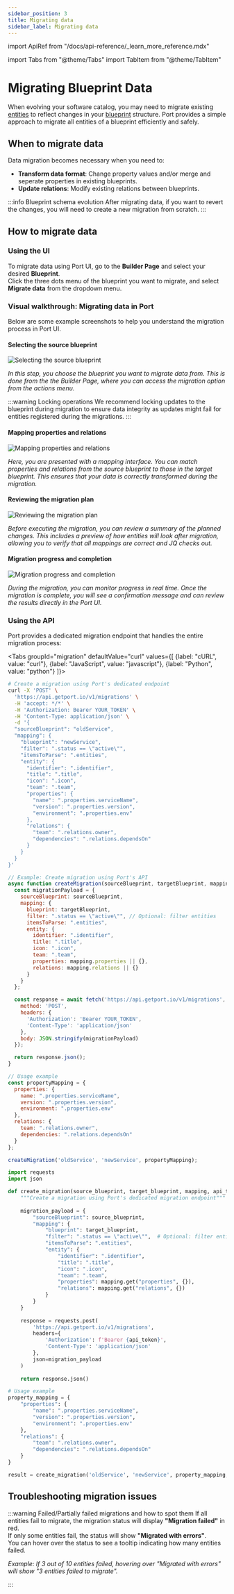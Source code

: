 ```yaml
---
sidebar_position: 3
title: Migrating data
sidebar_label: Migrating data
---
```


import ApiRef from "/docs/api-reference/\_learn_more_reference.mdx"

import Tabs from "@theme/Tabs"
import TabItem from "@theme/TabItem"

# Migrating Blueprint Data

When evolving your software catalog, you may need to migrate existing [entities](/build-your-software-catalog/sync-data-to-catalog/#entities) to reflect changes in your [blueprint](/build-your-software-catalog/customize-integrations/configure-data-model/setup-blueprint/) structure. Port provides a simple approach to migrate all entities of a blueprint efficiently and safely.

## When to migrate data

Data migration becomes necessary when you need to:

- **Transform data format**: Change property values and/or merge and seperate properties in existing blueprints.
- **Update relations**: Modify existing relations between blueprints.

:::info Blueprint schema evolution
After migrating data, if you want to revert the changes, you will need to create a new migration from scratch.
:::

## How to migrate data

### Using the UI
To migrate data using Port UI, go to the **Builder Page** and select your desired **Blueprint**.  
Click the three dots menu of the blueprint you want to migrate, and select **Migrate data** from the dropdown menu.


### Visual walkthrough: Migrating data in Port

Below are some example screenshots to help you understand the migration process in Port UI.
#### Selecting the source blueprint

![Selecting the source blueprint](/img/build-your-software-catalog/custom-integrations/configue-data-model/migrating-data/three-dots-on-blueprint-in-builder.png)

*In this step, you choose the blueprint you want to migrate data from. This is done from the the Builder Page, where you can access the migration option from the actions menu.*

:::warning Locking operations
We recommend locking updates to the blueprint during migration to ensure data integrity as updates might fail for entities registered during the migrations.
:::


#### Mapping properties and relations

![Mapping properties and relations](/img/build-your-software-catalog/custom-integrations/configue-data-model/migrating-data/migration-mapping-screen.png)

*Here, you are presented with a mapping interface. You can match properties and relations from the source blueprint to those in the target blueprint. This ensures that your data is correctly transformed during the migration.*

#### Reviewing the migration plan

![Reviewing the migration plan](/img/build-your-software-catalog/custom-integrations/configue-data-model/migrating-data/test-jq-mapping.png)

*Before executing the migration, you can review a summary of the planned changes. This includes a preview of how entities will look after migration, allowing you to verify that all mappings are correct and JQ checks out.*

#### Migration progress and completion

![Migration progress and completion](/img/build-your-software-catalog/custom-integrations/configue-data-model/migrating-data/migrated-successfully.png)

*During the migration, you can monitor progress in real time. Once the migration is complete, you will see a confirmation message and can review the results directly in the Port UI.*


### Using the API

Port provides a dedicated migration endpoint that handles the entire migration process:

<Tabs groupId="migration" defaultValue="curl" values={[
{label: "cURL", value: "curl"},
{label: "JavaScript", value: "javascript"},
{label: "Python", value: "python"}
]}>

<TabItem value="curl">

```bash showLineNumbers
# Create a migration using Port's dedicated endpoint
curl -X 'POST' \
  'https://api.getport.io/v1/migrations' \
  -H 'accept: */*' \
  -H 'Authorization: Bearer YOUR_TOKEN' \
  -H 'Content-Type: application/json' \
  -d '{
  "sourceBlueprint": "oldService",
  "mapping": {
    "blueprint": "newService",
    "filter": ".status == \"active\"",
    "itemsToParse": ".entities",
    "entity": {
      "identifier": ".identifier",
      "title": ".title",
      "icon": ".icon",
      "team": ".team",
      "properties": {
        "name": ".properties.serviceName",
        "version": ".properties.version",
        "environment": ".properties.env"
      },
      "relations": {
        "team": ".relations.owner",
        "dependencies": ".relations.dependsOn"
      }
    }
  }
}'
```

</TabItem>

<TabItem value="javascript">

```javascript showLineNumbers
// Example: Create migration using Port's API
async function createMigration(sourceBlueprint, targetBlueprint, mapping) {
  const migrationPayload = {
    sourceBlueprint: sourceBlueprint,
    mapping: {
      blueprint: targetBlueprint,
      filter: ".status == \"active\"", // Optional: filter entities
      itemsToParse: ".entities",
      entity: {
        identifier: ".identifier",
        title: ".title",
        icon: ".icon",
        team: ".team",
        properties: mapping.properties || {},
        relations: mapping.relations || {}
      }
    }
  };

  const response = await fetch('https://api.getport.io/v1/migrations', {
    method: 'POST',
    headers: {
      'Authorization': 'Bearer YOUR_TOKEN',
      'Content-Type': 'application/json'
    },
    body: JSON.stringify(migrationPayload)
  });

  return response.json();
}

// Usage example
const propertyMapping = {
  properties: {
    name: ".properties.serviceName",
    version: ".properties.version",
    environment: ".properties.env"
  },
  relations: {
    team: ".relations.owner",
    dependencies: ".relations.dependsOn"
  }
};

createMigration('oldService', 'newService', propertyMapping);
```

</TabItem>

<TabItem value="python">

```python showLineNumbers
import requests
import json

def create_migration(source_blueprint, target_blueprint, mapping, api_token):
    """Create a migration using Port's dedicated migration endpoint"""
    
    migration_payload = {
        "sourceBlueprint": source_blueprint,
        "mapping": {
            "blueprint": target_blueprint,
            "filter": ".status == \"active\"",  # Optional: filter entities
            "itemsToParse": ".entities",
            "entity": {
                "identifier": ".identifier",
                "title": ".title",
                "icon": ".icon",
                "team": ".team",
                "properties": mapping.get("properties", {}),
                "relations": mapping.get("relations", {})
            }
        }
    }
    
    response = requests.post(
        'https://api.getport.io/v1/migrations',
        headers={
            'Authorization': f'Bearer {api_token}',
            'Content-Type': 'application/json'
        },
        json=migration_payload
    )
    
    return response.json()

# Usage example
property_mapping = {
    "properties": {
        "name": ".properties.serviceName",
        "version": ".properties.version", 
        "environment": ".properties.env"
    },
    "relations": {
        "team": ".relations.owner",
        "dependencies": ".relations.dependsOn"
    }
}

result = create_migration('oldService', 'newService', property_mapping, 'YOUR_TOKEN')
```

</TabItem>
</Tabs>

<ApiRef />

## Troubleshooting migration issues

:::warning Failed/Partially failed migrations and how to spot them
If all entities fail to migrate, the migration status will display **"Migration failed"** in red.  
If only some entities fail, the status will show **"Migrated with errors"**.  
You can hover over the status to see a tooltip indicating how many entities failed.

*Example: If 3 out of 10 entities failed, hovering over "Migrated with errors" will show "3 entities failed to migrate".*

:::